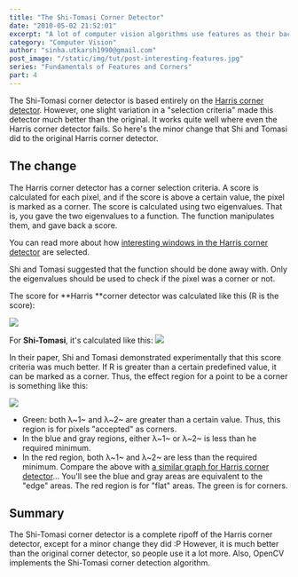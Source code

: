 ```yaml
---
title: "The Shi-Tomasi Corner Detector"
date: "2010-05-02 21:52:01"
excerpt: "A lot of computer vision algorithms use features as their backbone. But what exactly is a feature?"
category: "Computer Vision"
author: "sinha.utkarsh1990@gmail.com"
post_image: "/static/img/tut/post-interesting-features.jpg"
series: "Fundamentals of Features and Corners"
part: 4
---
```

The Shi-Tomasi corner detector is based entirely on the [Harris corner detector](/tutorials/harris-corner-detector/). However, one slight variation in a "selection criteria" made this detector much better than the original. It works quite well where even the Harris corner detector fails. So here's the minor change that Shi and Tomasi did to the original Harris corner detector. 

## The change

The Harris corner detector has a corner selection criteria. A score is calculated for each pixel, and if the score is above a certain value, the pixel is marked as a corner. The score is calculated using two eigenvalues. That is, you gave the two eigenvalues to a function. The function manipulates them, and gave back a score.

You can read more about how [interesting windows in the Harris corner detector](/tutorials/windows-harris-corner-detector/) are selected.

Shi and Tomasi suggested that the function should be done away with. Only the eigenvalues should be used to check if the pixel was a corner or not.

The score for **Harris **corner detector was calculated like this (R is the score):

![](/static/img/tut/harris-equation8.jpg)

For **Shi-Tomasi**, it's calculated like this: 
![](/static/img/tut/shi-tomasi-score.jpg)

In their paper, Shi and Tomasi demonstrated experimentally that this score criteria was much better. If R is greater than a certain predefined value, it can be marked as a corner. Thus, the effect region for a point to be a corner is something like this:

![](/static/img/tut/shi-tomasi-region1.jpg)

  * Green: both λ~1~ and λ~2~ are greater than a certain value. Thus, this region is for pixels "accepted" as corners.
  * In the blue and gray regions, either λ~1~ or λ~2~ is less than he required minimum.
  * In the red region, both λ~1~ and λ~2~ are less than the required minimum.
Compare the above with [a similar graph for Harris corner detector](/tutorials/windows-harris-corner-detector/)... You'll see the blue and gray areas are equivalent to the "edge" areas. The red region is for "flat" areas. The green is for corners. 

## Summary

The Shi-Tomasi corner detector is a complete ripoff of the Harris corner detector, except for a minor change they did :P However, it is much better than the original corner detector, so people use it a lot more. Also, OpenCV implements the Shi-Tomasi corner detection algorithm.
